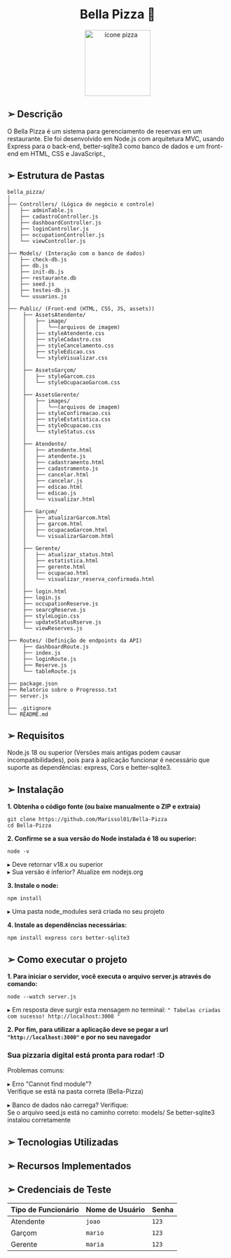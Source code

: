 <div align="center">
  <h1> Bella Pizza 🍕</h1>

  <img src="https://i.imgur.com/5p6MYS5.png" alt="ícone pizza" width="150" height="150">
</div>



<h2>➢ Descrição </h2>
O Bella Pizza é um sistema para gerenciamento de reservas em um restaurante. Ele foi desenvolvido em Node.js com arquitetura MVC, usando Express para o back-end, better-sqlite3 como banco de dados e um front-end em HTML, CSS e JavaScript.,

<h2>➢ Estrutura de Pastas</h2>

```text
bella_pizza/
│
├── Controllers/ (Lógica de negócio e controle)                
│   ├── adminTable.js         
│   ├── cadastroController.js
│   ├── dashboardController.js 
│   ├── loginController.js
│   ├── occupationController.js           
│   └── viewController.js
│             
├── Models/ (Interação com o banco de dados)              
│   ├── check-db.js
│   ├── db.js
│   ├── init-db.js
│   ├── restaurante.db 
│   ├── seed.js
│   ├── testes-db.js      
│   └── usuarios.js
│       
├── Public/ (Front-end (HTML, CSS, JS, assets))
│    ├── AssetsAtendente/                 
│    │   ├── image/
│    │   │   └──(arquivos de imagem)
│    │   ├── styleAtendente.css
│    │   ├── styleCadastro.css
│    │   ├── styleCancelamento.css
│    │   ├── styleEdicao.css             
│    │   └── styleVisualizar.css
│    │     
│    ├── AssetsGarçom/                 
│    │   ├── styleGarcom.css                       
│    │   └── styleOcupacaoGarcom.css
│    │
│    ├── AssetsGerente/                 
│    │   ├── images/
│    │   │   └──(arquivos de imagem)
│    │   ├── styleConfirmacao.css
│    │   ├── styleEstatistica.css
│    │   ├── styleOcupacao.css
│    │   └── styleStatus.css             
│    │
│    ├── Atendente/                 
│    │   ├── atendente.html         
│    │   ├── atendente.js 
│    │   ├── cadastramento.html        
│    │   ├── cadastramento.js
│    │   ├── cancelar.html         
│    │   ├── cancelar.js
│    │   ├── edicao.html    
│    │   ├── edicao.js                
│    │   └── visualizar.html
│    │
│    ├── Garçom/                 
│    │   ├── atualizarGarcom.html          
│    │   ├── garcom.html
│    │   ├── ocupacaoGarcom.html
│    │   └── visualizarGarcom.html
│    │
│    ├── Gerente/                 
│    │   ├── atualizar_status.html          
│    │   ├── estatistica.html
│    │   ├── gerente.html         
│    │   ├── ocupacao.html     
│    │   └── visualizar_reserva_confirmada.html
│    │
│    ├── login.html 
│    ├── login.js
│    ├── occupationReserve.js
│    ├── searcgReserve.js
│    ├── styleLogin.css
│    ├── updateStatusRserve.js      
│    └── viewReserves.js
│         
├── Routes/ (Definição de endpoints da API)
│    ├── dashboardRoute.js           
│    ├── index.js
│    ├── loginRoute.js
│    ├── Reserve.js      
│    └── tableRoute.js
│
├── package.json
├── Relatório sobre o Progresso.txt
├── server.js
│                 
├── .gitignore 
└── README.md                 
```

<h2> ➢ Requisitos </h2>

Node.js 18 ou superior (Versões mais antigas podem causar incompatibilidades), pois para à aplicação funcionar é necessário que suporte as dependências: express, Cors e better-sqlite3.

<h2>➢ Instalação </h2>

<b> 1. Obtenha o código fonte (ou baixe manualmente o ZIP e extraia) </b>
```
git clone https://github.com/Marissol01/Bella-Pizza
cd Bella-Pizza
```

<b> 2. Confirme se a sua versão do Node instalada é 18 ou superior: </b>
```
node -v 
```
▸ Deve retornar v18.x ou superior <br>
▸ Sua versão é inferior? Atualize em nodejs.org

<b> 3. Instale o node: </b>
```
npm install
```
▸ Uma pasta node_modules será criada no seu projeto

<b> 4. Instale as dependências necessárias: </b>
```
npm install express cors better-sqlite3
```

<h2>➢  Como executar o projeto</h2>

<b> 1. Para iniciar o servidor, você executa o arquivo server.js através do comando: </b>
```
node --watch server.js
```
▸ Em resposta deve surgir esta mensagem no terminal:
``` " Tabelas criadas com sucesso! http://localhost:3000 " ```

<b> 2. Por fim, para utilizar a aplicação deve se pegar a url ``` "http://localhost:3000" ``` e por no seu navegador </b>

<h3> Sua pizzaria digital está pronta para rodar! :D </h3> 

Problemas comuns:

▸ Erro "Cannot find module"? <br>
Verifique se está na pasta correta (Bella-Pizza)

▸ Banco de dados não carrega? Verifique: <br>
Se o arquivo seed.js está no caminho correto: models/
Se better-sqlite3 instalou corretamente

<h2>➢ Tecnologias Utilizadas </h2>

<h2> ➢ Recursos Implementados </h2>

## ➢ Credenciais de Teste

| Tipo de Funcionário | Nome de Usuário | Senha |
|---------------------|-----------------|-------|
| Atendente           | `joao`          | `123` |
| Garçom              | `mario`         | `123` |
| Gerente             | `maria`         | `123` |
